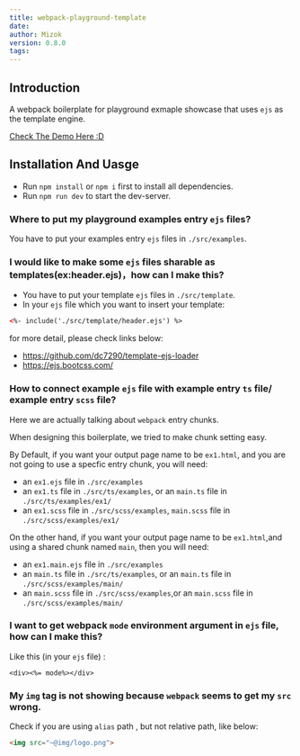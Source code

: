```yaml
---
title: webpack-playground-template
date: 
author: Mizok
version: 0.8.0
tags: 
---
```


## Introduction

A webpack boilerplate for playground exmaple showcase that uses `ejs` as the template engine.

[Check The Demo Here :D](https://mizok.github.io/webpack-playground-template/)

## Installation And Uasge

- Run `npm install` or `npm i` first to install all dependencies.
- Run `npm run dev` to start the dev-server.

### Where to put my playground examples entry `ejs` files?

You have to put your examples entry `ejs` files in `./src/examples`.

### I would like to make some `ejs` files sharable as templates(ex:header.ejs)，how can I make this?

- You have to put your template `ejs` files in `./src/template`.
- In your `ejs` file which you want to insert your template:

```html
<%- include('./src/template/header.ejs') %>
```

for more detail, please check links below:

- https://github.com/dc7290/template-ejs-loader  
- https://ejs.bootcss.com/  

### How to connect example `ejs` file with example entry `ts` file/ example entry `scss` file?

Here we are actually talking about `webpack` entry chunks.

When designing this boilerplate, we tried to make chunk setting easy.

By Default, if you want your output page name to be `ex1.html`, and you are not going to use a specfic entry chunk, you will need:

- an `ex1.ejs` file in `./src/examples`
- an `ex1.ts` file in `./src/ts/examples`, or an `main.ts` file in `./src/ts/examples/ex1/`
- an `ex1.scss` file in `./src/scss/examples`, `main.scss` file in `./src/scss/examples/ex1/`

On the other hand, if you want your output page name to be `ex1.html`,and using a shared chunk named `main`, then you will need:

- an `ex1.main.ejs` file in `./src/examples`  
- an `main.ts` file in `./src/ts/examples`, or an `main.ts` file in `./src/scss/examples/main/`
- an `main.scss` file in `./src/scss/examples`,or an `main.scss` file in `./src/scss/examples/main/`

### I want to get webpack `mode` environment argument in `ejs` file, how can I make this?

Like this (in your `ejs` file) :

```ejs
<div><%= mode%></div> 
```

### My `img` tag is not showing because `webpack` seems to get my `src` wrong.

Check if you are using `alias` path , but not relative path, like below:

```html
<img src="~@img/logo.png">
```




